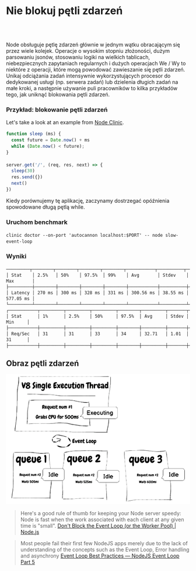 # Nie blokuj pętli zdarzeń

<br/><br/>

Node obsługuje pętlę zdarzeń głównie w jednym wątku obracającym się przez wiele kolejek. Operacje o wysokim stopniu złożoności, dużym parsowaniu jsonów, stosowaniu logiki na wielkich tablicach, niebezpiecznych zapytaniach regularnych i dużych operacjach We / Wy to niektóre z operacji, które mogą powodować zawieszanie się pętli zdarzeń. Unikaj odciążania zadań intensywnie wykorzystujących procesor do dedykowanej usługi (np. serwera zadań) lub dzielenia długich zadań na małe kroki, a następnie używanie puli pracowników to kilka przykładów tego, jak uniknąć blokowania pętli zdarzeń.

### Przykład: blokowanie pętli zdarzeń
Let's take a look at an example from [Node Clinic](https://clinicjs.org/documentation/doctor/05-fixing-event-loop-problem).
```javascript
function sleep (ms) {
  const future = Date.now() + ms
  while (Date.now() < future);
}

server.get('/', (req, res, next) => {
  sleep(30)
  res.send({})
  next()
})
```

Kiedy porównujemy tę aplikację, zaczynamy dostrzegać opóźnienia spowodowane długą
pętlą while.

### Uruchom benchmark
`clinic doctor --on-port 'autocannon localhost:$PORT' -- node slow-event-loop`

### Wyniki

```
─────────┬────────┬────────┬────────┬────────┬───────────┬──────────┬───────────┐
│ Stat    │ 2.5%   │ 50%    │ 97.5%  │ 99%    │ Avg       │ Stdev    │ Max       │
├─────────┼────────┼────────┼────────┼────────┼───────────┼──────────┼───────────┤
│ Latency │ 270 ms │ 300 ms │ 328 ms │ 331 ms │ 300.56 ms │ 38.55 ms │ 577.05 ms │
└─────────┴────────┴────────┴────────┴────────┴───────────┴──────────┴───────────┘
┌───────────┬─────────┬─────────┬─────────┬────────┬─────────┬───────┬─────────┐
│ Stat      │ 1%      │ 2.5%    │ 50%     │ 97.5%  │ Avg     │ Stdev │ Min     │
├───────────┼─────────┼─────────┼─────────┼────────┼─────────┼───────┼─────────┤
│ Req/Sec   │ 31      │ 31      │ 33      │ 34     │ 32.71   │ 1.01  │ 31      │
├───────────┼─────────┼─────────┼─────────┼────────┼─────────┼───────┼─────────┤
```

## Obraz pętli zdarzeń
![Event Loop](/assets/images/event-loop.png "Event Loop")

>Here's a good rule of thumb for keeping your Node server speedy: Node is fast when the work associated with each client at any given time is "small".
>[Don't Block the Event Loop (or the Worker Pool) | Node.js](https://nodejs.org/en/docs/guides/dont-block-the-event-loop/)

> Most people fail their first few NodeJS apps merely due to the lack of understanding of the concepts such as the Event Loop, Error handling and asynchrony 
[Event Loop Best Practices — NodeJS Event Loop Part 5](https://jsblog.insiderattack.net/event-loop-best-practices-nodejs-event-loop-part-5-e29b2b50bfe2)
